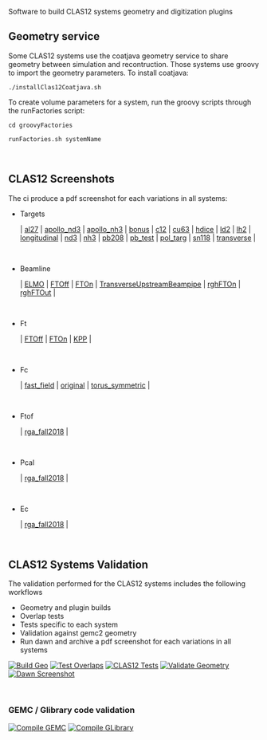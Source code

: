 Software to build CLAS12 systems geometry and digitization plugins

## Geometry service

Some CLAS12 systems use the coatjava geometry service to share geometry 
between simulation and recontruction. Those systems use groovy to import 
the geometry parameters. To install coatjava:

`./installClas12Coatjava.sh`

To create volume parameters for a system, run the groovy scripts 
through the runFactories script:

  `cd groovyFactories` 
  
  `runFactories.sh systemName`

<br/> 


## CLAS12 Screenshots

The ci produce a pdf screenshot for each variations in all systems:

- Targets

  | [al27](screenshots/targets/al27.pdf) | [apollo_nd3](screenshots/targets/apollo_nd3.pdf) | [apollo_nh3](screenshots/targets/apollo_nh3.pdf) | [bonus](screenshots/targets/bonus.pdf) | [c12](screenshots/targets/c12.pdf) | [cu63](screenshots/targets/cu63.pdf) | [hdice](screenshots/targets/hdice.pdf) | [ld2](screenshots/targets/ld2.pdf) | [lh2](screenshots/targets/lh2.pdf) | [longitudinal](screenshots/targets/longitudinal.pdf) | [nd3](screenshots/targets/nd3.pdf) | [nh3](screenshots/targets/nh3.pdf) | [pb208](screenshots/targets/pb208.pdf) | [pb_test](screenshots/targets/pb_test.pdf) | [pol_targ](screenshots/targets/pol_targ.pdf) | [sn118](screenshots/targets/sn118.pdf) | [transverse](screenshots/targets/transverse.pdf) |

<br/>


- Beamline

  | [ELMO](screenshots/beamline/ELMO.pdf) | [FTOff](screenshots/beamline/FTOff.pdf) | [FTOn](screenshots/beamline/FTOn.pdf) | [TransverseUpstreamBeampipe](screenshots/beamline/TransverseUpstreamBeampipe.pdf) | [rghFTOn](screenshots/beamline/rghFTOn.pdf) | [rghFTOut](screenshots/beamline/rghFTOut.pdf) |

<br/>


- Ft

  | [FTOff](screenshots/ft/FTOff.pdf) | [FTOn](screenshots/ft/FTOn.pdf) | [KPP](screenshots/ft/KPP.pdf) |

<br/>


- Fc

  | [fast_field](screenshots/fc/fast_field.pdf) | [original](screenshots/fc/original.pdf) | [torus_symmetric](screenshots/fc/torus_symmetric.pdf) |

<br/>


- Ftof

  | [rga_fall2018](screenshots/ftof/rga_fall2018.pdf) |

<br/>


- Pcal

  | [rga_fall2018](screenshots/pcal/rga_fall2018.pdf) |

<br/>


- Ec

  | [rga_fall2018](screenshots/ec/rga_fall2018.pdf) |

<br/>

## CLAS12 Systems Validation

The validation performed for the CLAS12 systems includes the following workflows

- Geometry and plugin builds
- Overlap tests
- Tests specific to each system
- Validation against gemc2 geometry 
- Run dawn and archive a pdf screenshot for each variations in all systems


[![Build Geo](https://github.com/gemc/clas12-systems/actions/workflows/build.yml/badge.svg)](https://github.com/gemc/clas12-systems/actions/workflows/build.yml)
[![Test Overlaps](https://github.com/gemc/clas12-systems/actions/workflows/overlaps.yml/badge.svg)](https://github.com/gemc/clas12-systems/actions/workflows/overlaps.yml)
[![CLAS12 Tests](https://github.com/gemc/clas12-systems/actions/workflows/tests.yml/badge.svg)](https://github.com/gemc/clas12-systems/actions/workflows/tests.yml)
[![Validate Geometry](https://github.com/gemc/clas12-systems/actions/workflows/validate.yml/badge.svg)](https://github.com/gemc/clas12-systems/actions/workflows/validate.yml)
[![Dawn Screenshot](https://github.com/maureeungaro/clas12-systems/actions/workflows/dawn.yml/badge.svg)](https://github.com/maureeungaro/clas12-systems/actions/workflows/dawn.yml)


<br/> 

### GEMC / Glibrary code validation

[![Compile GEMC](https://github.com/gemc/src/actions/workflows/build.yml/badge.svg)](https://github.com/gemc/src/actions/workflows/build.yml)
[![Compile GLibrary](https://github.com/gemc/glibrary/actions/workflows/build.yml/badge.svg)](https://github.com/gemc/glibrary/actions/workflows/build.yml)

